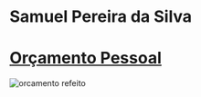 
<h1>Samuel Pereira da Silva</h1>

<h1> <a href="https://github.com/SaMuELsiLVA1946731/Projetos/tree/main/OrcamentoPessoalRefeito">Orçamento Pessoal </a> </h1>

![orcamento refeito](https://github.com/user-attachments/assets/dab69ba3-293e-4d7d-9b67-c8dbb7d0f8c0)

